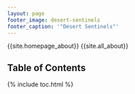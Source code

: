 ```yaml
---
layout: page
footer_image: desert-sentinels
footer_caption: '"Desert Sentinels"'
---
```

{{site.homepage_about}}
{{site.all_about}}

## Table of Contents

{% include toc.html %}
